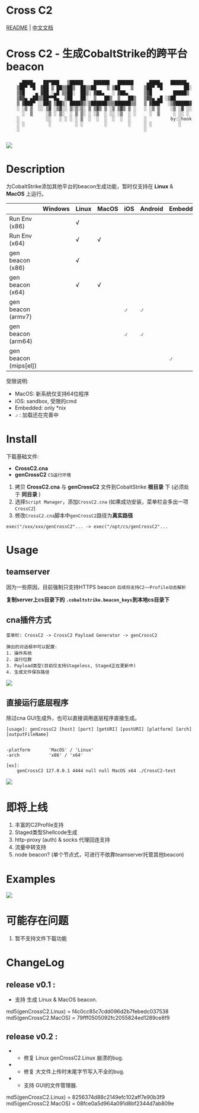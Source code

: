 # Cross C2

[README](README.md) | [中文文档](README_zh.md)

# Cross C2 - 生成CobaltStrike的跨平台beacon

```
     ▄████▄   ██▀███   ▒█████    ██████   ██████     ▄████▄   ██████▄ 
    ▒██▀ ▀█  ▓██ ▒ ██▒▒██▒  ██▒▒██    ▒ ▒██    ▒    ▒██▀ ▀█        ██░
    ▒▓█    ▄ ▓██ ░▄█ ▒▒██░  ██▒░ ▓██▄   ░ ▓██▄      ▒▓█        █████▒ 
    ▒▓▓▄ ▄██▒▒██▀▀█▄  ▒██   ██░  ▒   ██▒  ▒   ██▒   ▒▓▓▄ ▄█ ░▒██      
    ▒ ▓███▀ ░░██▓ ▒██▒░ ████▓▒░▒██████▒▒▒██████▒▒   ▒ ▓███▀  ░▒▓█████▓
    ░ ░▒ ▒  ░░ ▒▓ ░▒▓░░ ▒░▒░▒░ ▒ ▒▓▒ ▒ ░▒ ▒▓▒ ▒ ░   ░ ░▒ ▒    ░▒ ░▓ ░░
      ░  ▒     ░▒ ░ ▒░  ░ ▒ ▒░ ░ ░▒  ░ ░░ ░▒  ░ ░     ░  ▒     ░ ░░ ░ 
    ░          ░░   ░ ░ ░ ░ ▒  ░  ░  ░  ░  ░  ░     ░         by:░hook
    ░ ░         ░         ░ ░        ░        ░     ░ ░          ░    
    ░                                               ░                 
              
```

![](media/15794884596715/15794993795360.jpg)

# Description

为CobaltStrike添加其他平台的beacon生成功能，暂时仅支持在 **Linux** & **MacOS** 上运行。


|  | Windows | Linux | MacOS | iOS | Android | Embedded |
| --- | --- | --- | --- | --- | --- | --- |
| Run Env (x86) |  | √ |  |  |  |  |
| Run Env (x64) |  | √ | √ |  |  |  |
| gen beacon (x86) |  | √ |  |  |  |  |
| gen beacon (x64) |  | √ | √ |  |  |  |
| gen beacon (armv7) |  |  |  | ⍻ | ⍻ |  |
| gen beacon (arm64) |  |  |  | ⍻ | ⍻ |  |
| gen beacon (mips[el]) |  |  |  |  |  | ⍻ |

受限说明:
* MacOS: 新系统仅支持64位程序
* iOS: sandbox, 受限的cmd
* Embedded: only *nix
* ⍻ : 加载还在完善中


# Install

下载基础文件:

> 
* **CrossC2.cna**
* **genCrossC2** `CS运行环境`

1. 拷贝 **CrossC2.cna** 与 **genCrossC2** 文件到CobaltStrike **根目录** 下 (必须处于 **同目录** )
2. 选择`Script Manager`，添加`CrossC2.cna` (如果成功安装，菜单栏会多出一项 `CrossC2`)
3. 修改`CrossC2.cna`脚本中`genCrossC2`路径为**真实路径**

```
exec("/xxx/xxx/genCrossC2"... -> exec("/opt/cs/genCrossC2"...
```


# Usage

## teamserver

因为一些原因，目前强制只支持HTTPS beacon
`后续将支持C2~~Profile动态解析`

**复制server上cs目录下的 `.cobaltstrike.beacon_keys`到本地cs目录下**

## cna插件方式

```
菜单栏: CrossC2 -> CrossC2 Payload Generator -> genCrossC2

弹出的对话框中可以配置:
1. 操作系统
2. 运行位数
3. Payload类型(目前仅支持Stageless, Staged正在更新中)
4. 生成文件保存路径

```
![](media/15718834682843/15794531704394.jpg)

## 直接运行底层程序

除过cna GUI生成外，也可以直接调用底层程序直接生成。

```
[usage]: genCrossC2 [host] [port] [getURI] [postURI] [platform] [arch] [outputFileName]


-platform		'MacOS' / 'Linux'
-arch    		'x86' / 'x64'

[ex]:
	genCrossC2 127.0.0.1 4444 null null MacOS x64 ./CrossC2-test
```
![](media/15718834682843/15794546043572.jpg)


# 即将上线

1. 丰富的C2Profile支持
2. Staged类型Shellcode生成
3. http-proxy (auth) & socks 代理回连支持
4. 流量中转支持 
5. node beacon? (单个节点式，可进行不依靠teamserver托管其他beacon)

# Examples

![](media/15794884596715/15795001494711.jpg)

# 可能存在问题

1. 暂不支持文件下载功能

# ChangeLog

## release v0.1 : 

* 支持 生成 Linux & MacOS beacon.

md5(genCrossC2.Linux) = f4c0cc85c7cdd096d2b7febedc037538
md5(genCrossC2.MacOS) = 79fff0505092fc2055824ed1289ce8f9

## release v0.2 : 

* - 修复 Linux genCrossC2.Linux 崩溃的bug.
* - 修复 大文件上传时末尾字节写入不全的bug.
* + 支持 GUI的文件管理器.

md5(genCrossC2.Linux) = 8256374d88c2149efc102aff7e90b3f9
md5(genCrossC2.MacOS) = 08fce0a5d964a091d8bf2344d7ab809e

